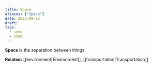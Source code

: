 ```yaml
---
title: Space
aliases: ["Space"]
date: 2023-08-23
draft:
tags:
  - seed
  - stem
---
```


**Space** is the separation between things.

**Related:** [[environment|Environment]], [[transportation|Transportation]]
